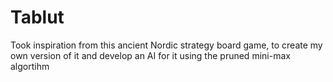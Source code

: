 # Tablut
Took inspiration from this ancient Nordic strategy board game, to create my own version of it and develop an AI for it using the pruned mini-max algortihm
